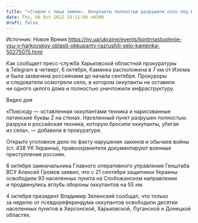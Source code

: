 ```yaml
---
title: "«Стерли с лица земли». Оккупанты полностью разрушили село под Изюмом — прокуратура"
date: Thu, 06 Oct 2022 19:11:00 +0300
draft: false
---
```

Источник: Новое Время https://nv.ua/ukraine/events/kontrnastuplenie-vsu-v-harkovskoy-oblasti-okkupanty-razrushili-selo-kamenka-50275075.html


Как сообщает пресс-служба Харьковской областной прокуратуры в Telegram в четверг, 6 октября, Каменка расположена в 7 км от Изюма и была захвачена россиянами до начала сентября. Прокуроры и следователи осмотрели село, в котором оккупанты не оставили ни одного целого дома и полностью уничтожили инфраструктуру.

 Видео дня   

«Повсюду — оставленная оккупантами техника и нарисованные латинские буквы Z на стенах. Населенный пункт разрушен полностью: разруха и российская техника, которую бросили оккупанты, убегая из села», — добавили в прокуратуре.

Открыто уголовное дело по факту нарушения законов и обычаев войны (ст. 438 УК Украины), правоохранители документируют военные преступления россиян.

6 октября замначальника Главного оперативного управления Генштаба ВСУ Алексей Громов заявил, что с 21 сентября защитники Украины освободили 93 населенных пункта на Слобожанском направлении и продвинулись вглубь обороны оккупантов на 55 км.

 4 октября президент Владимир Зеленский сообщал, что только за неделю от псевдореферендума оккупантов освободили десятки населенных пунктов в Херсонской, Харьковской, Луганской и Донецкой областях.
